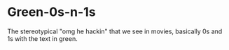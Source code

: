 # Green-0s-n-1s
The stereotypical "omg he hackin" that we see in movies, basically 0s and 1s with the text in green.
